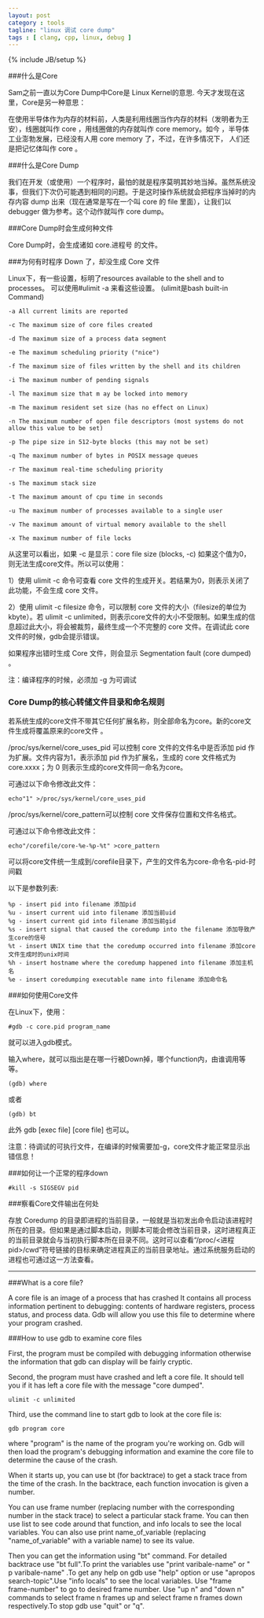 ```yaml
---
layout: post
category : tools
tagline: "linux 调试 core dump"
tags : [ clang, cpp, linux, debug ]
---
```

{% include JB/setup %}

###什么是Core

Sam之前一直以为Core Dump中Core是 Linux Kernel的意思. 今天才发现在这里，Core是另一种意思：

在使用半导体作为内存的材料前，人类是利用线圈当作内存的材料（发明者为王安），线圈就叫作 core ，用线圈做的内存就叫作 core memory。如今 ，半导体工业澎勃发展，已经没有人用 core memory 了，不过，在许多情况下， 人们还是把记忆体叫作 core 。

###什么是Core Dump

我们在开发（或使用）一个程序时，最怕的就是程序莫明其妙地当掉。虽然系统没事，但我们下次仍可能遇到相同的问题。于是这时操作系统就会把程序当掉时的内存内容 dump 出来（现在通常是写在一个叫 core 的 file 里面），让我们以 debugger 做为参考。这个动作就叫作 core dump。

###Core Dump时会生成何种文件

Core Dump时，会生成诸如 core.进程号 的文件。


###为何有时程序 Down 了，却没生成 Core 文件

Linux下，有一些设置，标明了resources available to the shell and to processes。 可以使用#ulimit -a 来看这些设置。 (ulimit是bash built-in Command)

	-a All current limits are reported

	-c The maximum size of core files created

	-d The maximum size of a process data segment

	-e The maximum scheduling priority ("nice")

	-f The maximum size of files written by the shell and its children

	-i The maximum number of pending signals

	-l The maximum size that m ay be locked into memory

	-m The maximum resident set size (has no effect on Linux)

	-n The maximum number of open file descriptors (most systems do not allow this value to be set)

	-p The pipe size in 512-byte blocks (this may not be set)

	-q The maximum number of bytes in POSIX message queues

	-r The maximum real-time scheduling priority

	-s The maximum stack size

	-t The maximum amount of cpu time in seconds

	-u The maximum number of processes available to a single user

	-v The maximum amount of virtual memory available to the shell

	-x The maximum number of file locks


从这里可以看出，如果 -c 是显示：core file size (blocks, -c) 如果这个值为0，则无法生成core文件。所以可以使用：

1）使用 ulimit -c 命令可查看 core 文件的生成开关。若结果为0，则表示关闭了此功能，不会生成 core 文件。

2）使用 ulimit -c filesize 命令，可以限制 core 文件的大小（filesize的单位为kbyte）。若 ulimit -c unlimited，则表示core文件的大小不受限制。如果生成的信息超过此大小，将会被裁剪，最终生成一个不完整的 core 文件。在调试此 core 文件的时候，gdb会提示错误。

如果程序出错时生成 Core 文件，则会显示 Segmentation fault (core dumped) 。

注：编译程序的时候，必须加 -g 为可调试

### Core Dump的核心转储文件目录和命名规则

若系统生成的core文件不带其它任何扩展名称，则全部命名为core。新的core文件生成将覆盖原来的core文件 。


/proc/sys/kernel/core_uses_pid 可以控制 core 文件的文件名中是否添加 pid 作为扩展。文件内容为1，表示添加 pid 作为扩展名，生成的 core 文件格式为core.xxxx；为 0 则表示生成的core文件同一命名为core。

可通过以下命令修改此文件：

	echo"1" >/proc/sys/kernel/core_uses_pid


/proc/sys/kernel/core_pattern可以控制 core 文件保存位置和文件名格式。

可通过以下命令修改此文件：

	echo"/corefile/core-%e-%p-%t" >core_pattern

可以将core文件统一生成到/corefile目录下，产生的文件名为core-命令名-pid-时间戳

以下是参数列表:

	%p - insert pid into filename 添加pid
	%u - insert current uid into filename 添加当前uid
	%g - insert current gid into filename 添加当前gid
	%s - insert signal that caused the coredump into the filename 添加导致产生core的信号
	%t - insert UNIX time that the coredump occurred into filename 添加core文件生成时的unix时间
	%h - insert hostname where the coredump happened into filename 添加主机名
	%e - insert coredumping executable name into filename 添加命令名


###如何使用Core文件

在Linux下，使用：

	#gdb -c core.pid program_name

就可以进入gdb模式。

输入where，就可以指出是在哪一行被Down掉，哪个function内，由谁调用等等。

	(gdb) where

或者

	(gdb) bt


此外 gdb [exec file] [core file] 也可以。


注意：待调试的可执行文件，在编译的时候需要加-g，core文件才能正常显示出错信息！

###如何让一个正常的程序down

	#kill -s SIGSEGV pid

###察看Core文件输出在何处

存放 Coredump 的目录即进程的当前目录，一般就是当初发出命令启动该进程时所在的目录。但如果是通过脚本启动，则脚本可能会修改当前目录，这时进程真正的当前目录就会与当初执行脚本所在目录不同。这时可以查看“/proc/<进程pid>/cwd”符号链接的目标来确定进程真正的当前目录地址。通过系统服务启动的进程也可通过这一方法查看。

---------------------------------------------------------------------------------------------

###What is a core file?

A core file is an image of a process that has crashed It contains all process information pertinent to debugging: contents of hardware registers, process status, and process data. Gdb will allow you use this file to determine where your program crashed.

###How to use gdb to examine core files

First, the program must be compiled with debugging information otherwise the information that gdb can display will be fairly cryptic. 

Second, the program must have crashed and left a core file. It should tell you if it has left a core file with the message "core dumped".

	ulimit -c unlimited

Third, use the command line to start gdb to look at the core file is:

    gdb program core

where "program" is the name of the program you're working on. Gdb will then load the program's debugging information and examine the core file to determine the cause of the crash.


When it starts up, you can use bt (for backtrace) to get a stack trace from the time of the crash. In the backtrace, each function invocation is given a number.


You can use frame number (replacing number with the corresponding number in the stack trace) to select a particular stack frame. You can then use list to see code around that function, and info locals to see the local variables. You can also use print name_of_variable (replacing "name_of_variable" with a variable name) to see its value.


Then you can get the information using "bt" command. For detailed backtrace use
"bt full".To print the variables use "print varibale-name" or " p varibale-name"
.To get any help on gdb use "help" option or use "apropos search-topic".Use
"info locals" to see the local variables. Use "frame frame-number" to go to
desired frame number. Use "up n" and "down n" commands to select frame n frames
up and select frame n frames down respectively.To stop gdb use "quit" or "q".
